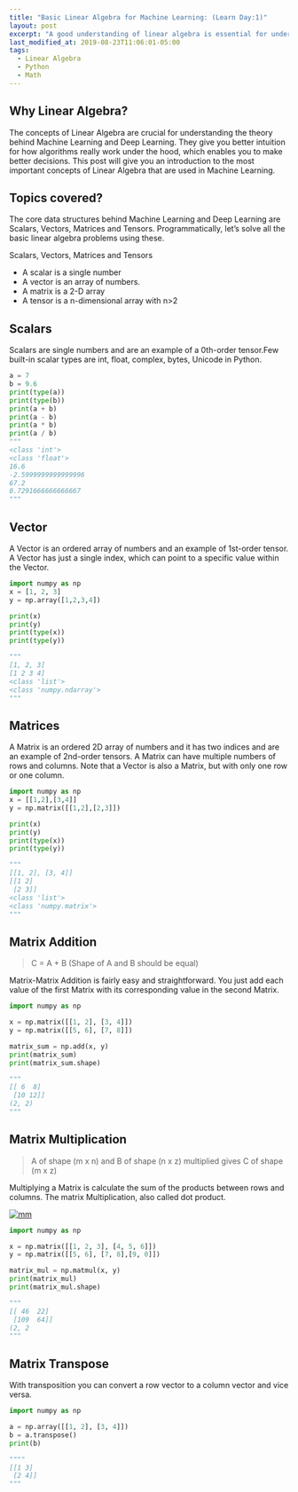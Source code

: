 ```yaml
---
title: "Basic Linear Algebra for Machine Learning: (Learn Day:1)"
layout: post
excerpt: "A good understanding of linear algebra is essential for understanding and working with many machine learning and deep learning algorithms."
last_modified_at: 2019-08-23T11:06:01-05:00
tags:
  - Linear Algebra
  - Python
  - Math
---
```

## Why Linear Algebra?
The concepts of Linear Algebra are crucial for understanding the theory behind Machine Learning and Deep Learning. They give you better intuition for how algorithms really work under the hood, which enables you to make better decisions. This post will give you an introduction to the most important concepts of Linear Algebra that are used in Machine Learning.

## Topics covered?
The core data structures behind Machine Learning and Deep Learning are Scalars, Vectors, Matrices and Tensors. Programmatically, let’s solve all the basic linear algebra problems using these.

Scalars, Vectors, Matrices and Tensors
- A scalar is a single number
- A vector is an array of numbers.
- A matrix is a 2-D array
- A tensor is a n-dimensional array with n>2

## Scalars
Scalars are single numbers and are an example of a 0th-order tensor.Few built-in scalar types are int, float, complex, bytes, Unicode in Python.

```python
a = 7
b = 9.6
print(type(a))
print(type(b))
print(a + b)
print(a - b)
print(a * b)
print(a / b)
"""
<class 'int'>
<class 'float'>
16.6
-2.5999999999999996
67.2
0.7291666666666667
"""
```
## Vector
A Vector is an ordered array of numbers and an example of 1st-order tensor. A Vector has just a single index, which can point to a specific value within the Vector.

```python
import numpy as np
x = [1, 2, 3]
y = np.array([1,2,3,4])

print(x)
print(y)
print(type(x))
print(type(y))

"""
[1, 2, 3]
[1 2 3 4]
<class 'list'>
<class 'numpy.ndarray'>
"""
```
## Matrices
A Matrix is an ordered 2D array of numbers and it has two indices and are an example of 2nd-order tensors. A Matrix can have multiple numbers of rows and columns. Note that a Vector is also a Matrix, but with only one row or one column.
```python
import numpy as np
x = [[1,2],[3,4]]
y = np.matrix([[1,2],[2,3]])

print(x)
print(y)
print(type(x))
print(type(y))

"""
[[1, 2], [3, 4]]
[[1 2]
 [2 3]]
<class 'list'>
<class 'numpy.matrix'>
"""
```
## Matrix Addition
> C = A + B (Shape of A and B should be equal)

Matrix-Matrix Addition is fairly easy and straightforward. You just add each value of the first Matrix with its corresponding value in the second Matrix.
```python
import numpy as np

x = np.matrix([[1, 2], [3, 4]])
y = np.matrix([[5, 6], [7, 8]])

matrix_sum = np.add(x, y)
print(matrix_sum)
print(matrix_sum.shape)

"""
[[ 6  8]
 [10 12]]
(2, 2)
"""
```

## Matrix Multiplication
> A of shape (m x n) and B of shape (n x z) multiplied gives C of shape (m x z)

Multiplying a Matrix is calculate the sum of the products between rows and columns. The matrix Multiplication, also called dot product.

[![mm](https://hadrienj.github.io/assets/images/2.2/dot-product.png "mm")](http://https://hadrienj.github.io/assets/images/2.2/dot-product.png "mm")

```python
import numpy as np

x = np.matrix([[1, 2, 3], [4, 5, 6]])
y = np.matrix([[5, 6], [7, 8],[9, 0]])

matrix_mul = np.matmul(x, y)
print(matrix_mul)
print(matrix_mul.shape)

"""
[[ 46  22]
 [109  64]]
(2, 2
"""
```

## Matrix Transpose
With transposition you can convert a row vector to a column vector and vice versa.

```python
import numpy as np

a = np.array([[1, 2], [3, 4]])
b = a.transpose()
print(b)

""""
[[1 3]
 [2 4]]
"""
```

